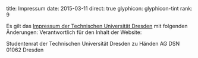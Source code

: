 title: Impressum
date: 2015-03-11
direct: true
glyphicon: glyphicon-tint
rank: 9

Es gilt das [Impressum der Technischen Universität Dresden](http://tu-dresden.de/index_html/impressum) mit folgenden Änderungen:
Verantwortlich für den Inhalt der Website:

Studentenrat der Technischen Universität Dresden
zu Händen AG DSN
01062 Dresden
